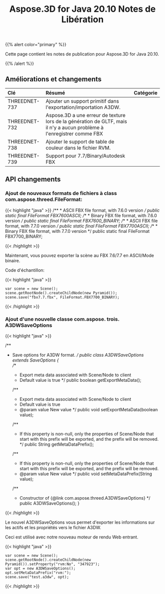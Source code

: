 ﻿---
title: Aspose.3D for Java 20.10 Notes de Libération
type: docs
weight: 7
url: /fr/java/aspose-3d-for-java-20-10-release-notes/
---
{{% alert color="primary" %}}

Cette page contient les notes de publication pour Aspose.3D for Java 20.10.

{{% /alert %}}
## **Améliorations et changements**

|**Clé**|**Résumé**|**Catégorie**|
|:- |:- |:- |
|THREEDNET-737 |Ajouter un support primitif dans l'exportation/importation A3DW.|
|THREEDNET-732 |Aspose.3D a une erreur de texture lors de la génération de GLTF, mais il n'y a aucun problème à l'enregistrer comme FBX|
|THREEDNET-738 |Ajouter le support de table de couleur dans le fichier RVM.|
|THREEDNET-739 |Support pour 7.7/Binary/Autodesk FBX|


## API changements ##

### Ajout de nouveaux formats de fichiers à class com.aspose.threed.FileFormat:

{{< highlight "java" >}}
    /**
     * ASCII FBX file format, with 7.6.0 version
     */
    public static final FileFormat FBX7600ASCII;
    /**
     * Binary FBX file format, with 7.6.0 version
     */
    public static final FileFormat FBX7600_BINARY;
    /**
     * ASCII FBX file format, with 7.7.0 version
     */
    public static final FileFormat FBX7700ASCII;
    /**
     * Binary FBX file format, with 7.7.0 version
     */
    public static final FileFormat FBX7700_BINARY;

{{< /highlight >}}

Maintenant, vous pouvez exporter la scène au FBX 7.6/7.7 en ASCII/Mode binaire.

Code d'échantillon:

{{< highlight "java" >}}

    var scene = new Scene();
    scene.getRootNode().createChildNode(new Pyramid());
    scene.save("fbx7.7.fbx", FileFormat.FBX7700_BINARY);

{{< /highlight >}}


### Ajout d'une nouvelle classe com.aspose. trois. A3DWSaveOptions

{{< highlight "java" >}}


/**
 * Save options for A3DW format.
 */
public class A3DWSaveOptions extends SaveOptions
{    
    /**
     * Export meta data associated with Scene/Node to client
     * Default value is true
     */
    public boolean getExportMetaData();

    /**
     * Export meta data associated with Scene/Node to client
     * Default value is true
     * @param value New value
     */
    public void setExportMetaData(boolean value);

    /**
     * If this property is non-null, only the properties of Scene/Node that start with this prefix will be exported, and the prefix will be removed.
     */
    public String getMetaDataPrefix();

    /**
     * If this property is non-null, only the properties of Scene/Node that start with this prefix will be exported, and the prefix will be removed.
     * @param value New value
     */
    public void setMetaDataPrefix(String value);

    /**
     * Constructor of {@link com.aspose.threed.A3DWSaveOptions}
     */
    public A3DWSaveOptions();
}

{{< /highlight >}}

Le nouvel A3DWSaveOptions vous permet d'exporter les informations sur les actifs et les propriétés vers le fichier A3DW.

Ceci est utilisé avec notre nouveau moteur de rendu Web entrant.

{{< highlight "java" >}}

    var scene = new Scene();
    scene.getRootNode().createChildNode(new Pyramid()).setProperty("rvm:No", "347923");
    var opt = new A3DWSaveOptions();
    opt.setMetaDataPrefix("rvm:");
    scene.save("test.a3dw", opt);

{{< /highlight >}}
